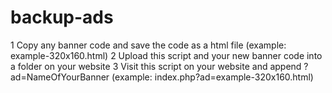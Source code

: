 # backup-ads
1 Copy any banner code and save the code as a html file (example: example-320x160.html)
2 Upload this script and your new banner code into a folder on your website
3 Visit this script on your website and append ?ad=NameOfYourBanner (example: index.php?ad=example-320x160.html)
